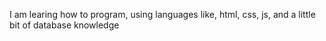 I am learing how to program, using languages like, html, css, js, and a little bit of database knowledge
